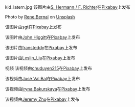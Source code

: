kid_latern.jpg 
该图片由<a href="https://pixabay.com/zh/users/pixel2013-2364555/?utm_source=link-attribution&amp;utm_medium=referral&amp;utm_campaign=image&amp;utm_content=3206530">S. Hermann / F. Richter</a>在<a href="https://pixabay.com/zh//?utm_source=link-attribution&amp;utm_medium=referral&amp;utm_campaign=image&amp;utm_content=3206530">Pixabay</a>上发布

Photo by <a href="https://unsplash.com/@renebbernal?utm_source=unsplash&utm_medium=referral&utm_content=creditCopyText">Rene Bernal</a> on <a href="https://unsplash.com/s/photos/chinese-children?utm_source=unsplash&utm_medium=referral&utm_content=creditCopyText">Unsplash</a>

该图片由<a href="https://pixabay.com/zh/users/sgt-853329/?utm_source=link-attribution&amp;utm_medium=referral&amp;utm_campaign=image&amp;utm_content=685325">sgt</a>在<a href="https://pixabay.com/zh//?utm_source=link-attribution&amp;utm_medium=referral&amp;utm_campaign=image&amp;utm_content=685325">Pixabay</a>上发布

该图片由<a href="https://pixabay.com/zh/users/18007684-18007684/?utm_source=link-attribution&amp;utm_medium=referral&amp;utm_campaign=image&amp;utm_content=5511161">John Higgitt</a>在<a href="https://pixabay.com/zh//?utm_source=link-attribution&amp;utm_medium=referral&amp;utm_campaign=image&amp;utm_content=5511161">Pixabay</a>上发布

该图片由<a href="https://pixabay.com/zh/users/fransteddy-7963156/?utm_source=link-attribution&amp;utm_medium=referral&amp;utm_campaign=image&amp;utm_content=6098439">fransteddy</a>在<a href="https://pixabay.com/zh//?utm_source=link-attribution&amp;utm_medium=referral&amp;utm_campaign=image&amp;utm_content=6098439">Pixabay</a>上发布

该图片由<a href="https://pixabay.com/zh/users/leslin_liu-5650887/?utm_source=link-attribution&amp;utm_medium=referral&amp;utm_campaign=image&amp;utm_content=3459422">Leslin_Liu</a>在<a href="https://pixabay.com/zh//?utm_source=link-attribution&amp;utm_medium=referral&amp;utm_campaign=image&amp;utm_content=3459422">Pixabay</a>上发布

视频
该视频由<a href="https://pixabay.com/zh/users/chuduyen215-13161249/?utm_source=link-attribution&amp;utm_medium=referral&amp;utm_campaign=video&amp;utm_content=28097">chuduyen215</a>在<a href="https://pixabay.com/zh//?utm_source=link-attribution&amp;utm_medium=referral&amp;utm_campaign=video&amp;utm_content=28097">Pixabay</a>上发布

该视频由<a href="https://pixabay.com/zh/users/acornstudiospain-8632846/?utm_source=link-attribution&amp;utm_medium=referral&amp;utm_campaign=video&amp;utm_content=16142">José Val Bal</a>在<a href="https://pixabay.com/zh//?utm_source=link-attribution&amp;utm_medium=referral&amp;utm_campaign=video&amp;utm_content=16142">Pixabay</a>上发布

该视频由<a href="https://pixabay.com/zh/users/bairyna-4585533/?utm_source=link-attribution&amp;utm_medium=referral&amp;utm_campaign=video&amp;utm_content=86242">Iryna Bakurskaya</a>在<a href="https://pixabay.com/zh//?utm_source=link-attribution&amp;utm_medium=referral&amp;utm_campaign=video&amp;utm_content=86242">Pixabay</a>上发布

该视频由<a href="https://pixabay.com/zh/users/jeremy888-8000982/?utm_source=link-attribution&amp;utm_medium=referral&amp;utm_campaign=video&amp;utm_content=126802">Jeremy Zhu</a>在<a href="https://pixabay.com/zh//?utm_source=link-attribution&amp;utm_medium=referral&amp;utm_campaign=video&amp;utm_content=126802">Pixabay</a>上发布
  
